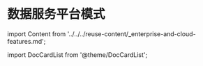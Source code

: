 # 数据服务平台模式
import Content from '../../../reuse-content/_enterprise-and-cloud-features.md';

<Content />

import DocCardList from '@theme/DocCardList';

<DocCardList />